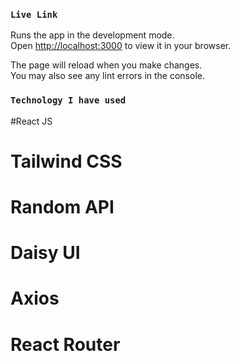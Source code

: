 
### `Live Link`

Runs the app in the development mode.\
Open [http://localhost:3000](http://localhost:3000) to view it in your browser.

The page will reload when you make changes.\
You may also see any lint errors in the console.

### `Technology I have used`
#React JS
# Tailwind CSS
# Random API
# Daisy UI
# Axios
# React Router